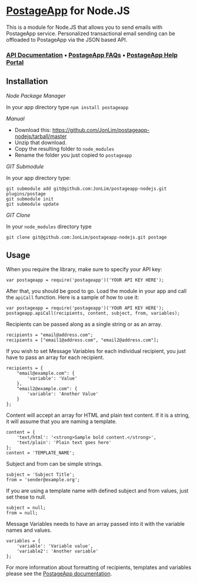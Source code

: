 [PostageApp](http://postageapp.com) for Node.JS
===================================================

This is a module for Node.JS that allows you to send emails with PostageApp service.
Personalized transactional email sending can be offloaded to PostageApp via the JSON based API.

### [API Documentation](http://help.postageapp.com/faqs/api) &bull; [PostageApp FAQs](http://help.postageapp.com/faqs) &bull; [PostageApp Help Portal](http://help.postageapp.com)

Installation
------------

_Node Package Manager_

In your app directory type
`npm install postageapp`

_Manual_

- Download this: https://github.com/JonLim/postageapp-nodejs/tarball/master
- Unzip that download.
- Copy the resulting folder to `node_modules`
- Rename the folder you just copied to `postageapp`

_GIT Submodule_

In your app directory type:
<pre><code>git submodule add git@github.com:JonLim/postageapp-nodejs.git plugins/postage
git submodule init
git submodule update
</code></pre>

_GIT Clone_

In your `node_modules` directory type
<pre><code>git clone git@github.com:JonLim/postageapp-nodejs.git postage</code></pre>

Usage
-----
When you require the library, make sure to specify your API key:

    var postageapp = require('postageapp')('YOUR API KEY HERE');
    
After that, you should be good to go. Load the module in your app and call the `apiCall` function. Here is a sample of how to use it:

    var postageapp = require('postageapp')('YOUR API KEY HERE');
    postageapp.apiCall(recipients, content, subject, from, variables);
    
Recipients can be passed along as a single string or as an array.

    recipients = "email@address.com";
    recipients = ["email1@address.com", "email2@address.com"];
    
If you wish to set Message Variables for each individual recipient, you just have to pass an array for each recipient.

    recipients = {
	    "email@example.com": {
		    'variable': 'Value'
	    }, 
	    "email2@example.com": {
		    'variable': 'Another Value'
	    }
	};
    
Content will accept an array for HTML and plain text content. If it is a string, it will assume that you are naming a template.

    content = {
    	'text/html': '<strong>Sample bold content.</strong>',
    	'text/plain': 'Plain text goes here'
    };
    content = 'TEMPLATE_NAME';
    
Subject and from can be simple strings.

    subject = 'Subject Title';
    from = 'sender@example.org';

If you are using a template name with defined subject and from values, just set these to null.

	subject = null;
	from = null;
	
Message Variables needs to have an array passed into it with the variable names and values.

    variables = {
    	'variable': 'Variable value',
    	'variable2': 'Another variable'
    };
    
For more information about formatting of recipients, templates and variables please see the [PostageApp documentation](http://help.postageapp.com/kb/api/send_message).